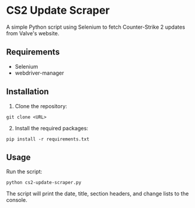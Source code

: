 # CS2 Update Scraper

A simple Python script using Selenium to fetch Counter-Strike 2 updates from Valve's website.

## Requirements

- Selenium
- webdriver-manager

## Installation

1. Clone the repository:
```
git clone <URL>
```
2. Install the required packages:
```
pip install -r requirements.txt
```

## Usage

Run the script:
```
python cs2-update-scraper.py
```

The script will print the date, title, section headers, and change lists to the console.

